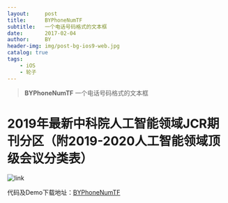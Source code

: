 ```yaml
---
layout:     post
title:      BYPhoneNumTF
subtitle:   一个电话号码格式的文本框
date:       2017-02-04
author:     BY
header-img: img/post-bg-ios9-web.jpg
catalog: true
tags:
    - iOS
    - 轮子
---
```


>**BYPhoneNumTF** 一个电话号码格式的文本框

# 2019年最新中科院人工智能领域JCR期刊分区（附2019-2020人工智能领域顶级会议分类表）



![link](https://blog.csdn.net/mrjkzhangma/article/details/102718713)




代码及Demo下载地址：[BYPhoneNumTF](https://github.com/qiubaiying/BYPhoneNumTF)
